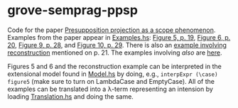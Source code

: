 # grove-semprag-ppsp

Code for the paper [Presupposition projection as a scope
phenomenon](https://ling.auf.net/lingbuzz/006801). Examples from the paper appear in
[Examples.hs](https://github.com/juliangrove/semprag-ppsp/blob/main/src/Examples.hs):
[Figure 5,
p. 19](https://github.com/juliangrove/semprag-ppsp/blob/main/src/Examples.hs#L30-L34),
[Figure 6,
p. 20](https://github.com/juliangrove/semprag-ppsp/blob/main/src/Examples.hs#L36-L43),
[Figure 9,
p. 28](https://github.com/juliangrove/semprag-ppsp/blob/main/src/Examples.hs#L36-L43),
and [Figure 10,
p. 29](https://github.com/juliangrove/semprag-ppsp/blob/main/src/Examples.hs#L61-L67). There
is also an [example involving
reconstruction](https://github.com/juliangrove/semprag-ppsp/blob/main/src/Examples.hs#L45-L52)
mentioned on p. 21. The examples involving *also* are
[here](https://github.com/juliangrove/semprag-ppsp/blob/main/src/Examples.hs#L69-L78).

Figures 5 and 6 and the reconstruction example can be interpreted in the
extensional model found in
[Model.hs](https://github.com/juliangrove/semprag-ppsp/blob/main/src/Model.hs)
by doing, e.g., `interpExpr (\case) figure5` (make sure to turn on LambdaCase
and EmptyCase). All of the examples can be translated into a λ-term representing
an intension by loading
[Translation.hs](https://github.com/juliangrove/semprag-ppsp/blob/main/src/Translation.hs)
and doing the same.
